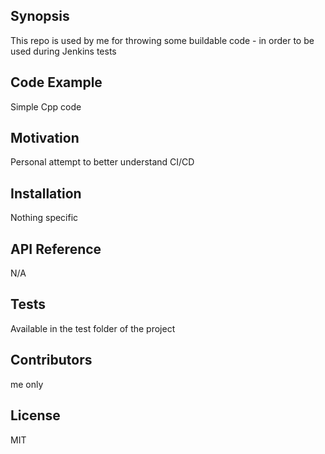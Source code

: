 ## Synopsis
This repo is used by me for throwing some buildable code - in order to be used during Jenkins tests

## Code Example
Simple Cpp code

## Motivation
Personal attempt to better understand CI/CD

## Installation
Nothing specific

## API Reference
N/A

## Tests
Available in the test folder of the project

## Contributors
me only

## License
MIT
